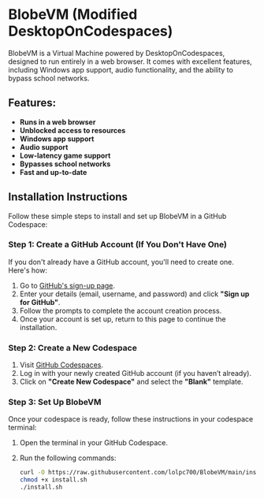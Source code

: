 # BlobeVM (Modified DesktopOnCodespaces)

BlobeVM is a Virtual Machine powered by DesktopOnCodespaces, designed to run entirely in a web browser. It comes with excellent features, including Windows app support, audio functionality, and the ability to bypass school networks.

## Features:
- **Runs in a web browser**
- **Unblocked access to resources**
- **Windows app support**
- **Audio support**
- **Low-latency game support**
- **Bypasses school networks**
- **Fast and up-to-date**

## Installation Instructions

Follow these simple steps to install and set up BlobeVM in a GitHub Codespace:

### Step 1: Create a GitHub Account (If You Don't Have One)

If you don't already have a GitHub account, you'll need to create one. Here's how:

1. Go to [GitHub's sign-up page](https://github.com/join).
2. Enter your details (email, username, and password) and click **"Sign up for GitHub"**.
3. Follow the prompts to complete the account creation process.
4. Once your account is set up, return to this page to continue the installation.

### Step 2: Create a New Codespace

1. Visit [GitHub Codespaces](https://github.com/codespaces/).
2. Log in with your newly created GitHub account (if you haven’t already).
3. Click on **"Create New Codespace"** and select the **"Blank"** template.

### Step 3: Set Up BlobeVM

Once your codespace is ready, follow these instructions in your codespace terminal:

1. Open the terminal in your GitHub Codespace.
2. Run the following commands:

   ```bash
   curl -O https://raw.githubusercontent.com/lolpc700/BlobeVM/main/install.sh
   chmod +x install.sh
   ./install.sh
